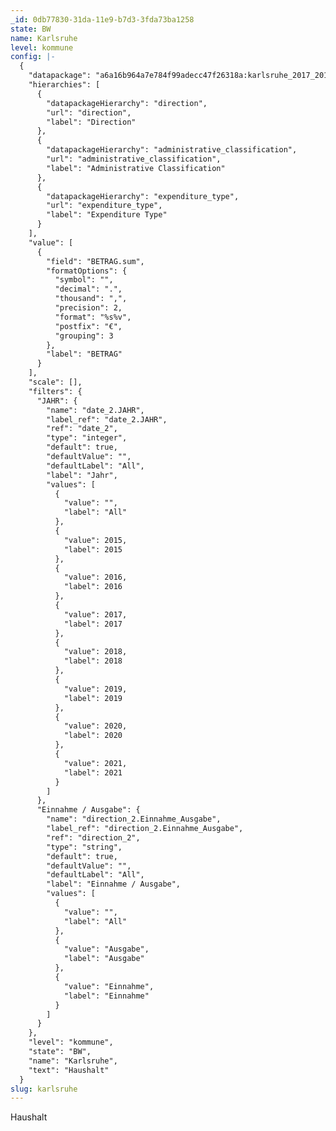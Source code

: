 ```yaml
---
_id: 0db77830-31da-11e9-b7d3-3fda73ba1258
state: BW
name: Karlsruhe
level: kommune
config: |-
  {
    "datapackage": "a6a16b964a7e784f99adecc47f26318a:karlsruhe_2017_2018",
    "hierarchies": [
      {
        "datapackageHierarchy": "direction",
        "url": "direction",
        "label": "Direction"
      },
      {
        "datapackageHierarchy": "administrative_classification",
        "url": "administrative_classification",
        "label": "Administrative Classification"
      },
      {
        "datapackageHierarchy": "expenditure_type",
        "url": "expenditure_type",
        "label": "Expenditure Type"
      }
    ],
    "value": [
      {
        "field": "BETRAG.sum",
        "formatOptions": {
          "symbol": "",
          "decimal": ".",
          "thousand": ",",
          "precision": 2,
          "format": "%s%v",
          "postfix": "€",
          "grouping": 3
        },
        "label": "BETRAG"
      }
    ],
    "scale": [],
    "filters": {
      "JAHR": {
        "name": "date_2.JAHR",
        "label_ref": "date_2.JAHR",
        "ref": "date_2",
        "type": "integer",
        "default": true,
        "defaultValue": "",
        "defaultLabel": "All",
        "label": "Jahr",
        "values": [
          {
            "value": "",
            "label": "All"
          },
          {
            "value": 2015,
            "label": 2015
          },
          {
            "value": 2016,
            "label": 2016
          },
          {
            "value": 2017,
            "label": 2017
          },
          {
            "value": 2018,
            "label": 2018
          },
          {
            "value": 2019,
            "label": 2019
          },
          {
            "value": 2020,
            "label": 2020
          },
          {
            "value": 2021,
            "label": 2021
          }
        ]
      },
      "Einnahme / Ausgabe": {
        "name": "direction_2.Einnahme_Ausgabe",
        "label_ref": "direction_2.Einnahme_Ausgabe",
        "ref": "direction_2",
        "type": "string",
        "default": true,
        "defaultValue": "",
        "defaultLabel": "All",
        "label": "Einnahme / Ausgabe",
        "values": [
          {
            "value": "",
            "label": "All"
          },
          {
            "value": "Ausgabe",
            "label": "Ausgabe"
          },
          {
            "value": "Einnahme",
            "label": "Einnahme"
          }
        ]
      }
    },
    "level": "kommune",
    "state": "BW",
    "name": "Karlsruhe",
    "text": "Haushalt"
  }
slug: karlsruhe
---
```

Haushalt
